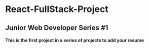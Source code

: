# React-FullStack-Project

## Junior Web Developer Series #1

#### This is the first project in a series of projects to add your resume
